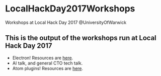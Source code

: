 # LocalHackDay2017Workshops
Workshops at Local Hack Day 2017 @UniversityOfWarwick

## This is the output of the workshops run at Local Hack Day 2017

* Electron! Resources are [here](https://services.github.com/on-demand/electron/create-an-app/create-your-apps-files/).
* AI talk, and general CTO tech talk.
* Atom plugins! Resources are [here](https://github.com/kim-codes/kims-dictionary-plugin).
